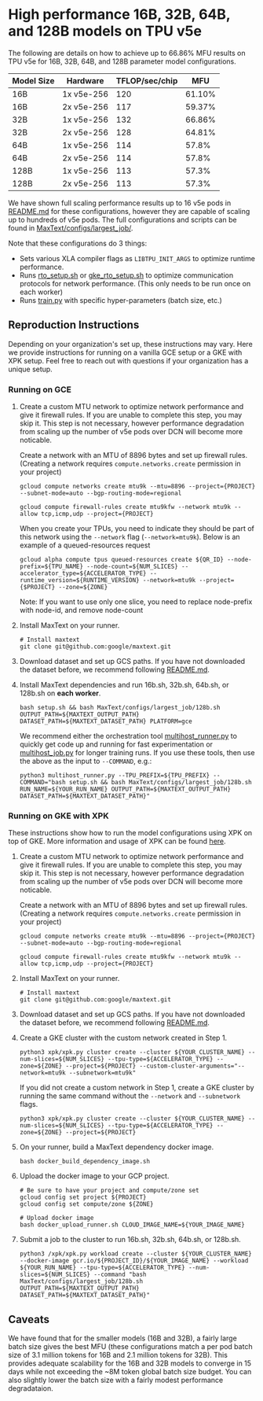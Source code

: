 <!--
 Copyright 2023 Google LLC

 Licensed under the Apache License, Version 2.0 (the "License");
 you may not use this file except in compliance with the License.
 You may obtain a copy of the License at

      https://www.apache.org/licenses/LICENSE-2.0

 Unless required by applicable law or agreed to in writing, software
 distributed under the License is distributed on an "AS IS" BASIS,
 WITHOUT WARRANTIES OR CONDITIONS OF ANY KIND, either express or implied.
 See the License for the specific language governing permissions and
 limitations under the License.
 -->

# High performance 16B, 32B, 64B, and 128B models on TPU v5e
The following are details on how to achieve up to 66.86% MFU results on TPU v5e for 16B, 32B, 64B, and 128B parameter model configurations. 

| Model Size | Hardware    | TFLOP/sec/chip   |   MFU  |
| ---------- | ----------- | ---------------- | ------ |
| 16B        | 1x v5e-256  | 120              | 61.10% |
| 16B        | 2x v5e-256  | 117              | 59.37% |
| 32B        | 1x v5e-256  | 132              | 66.86% |
| 32B        | 2x v5e-256  | 128              | 64.81% |
| 64B        | 1x v5e-256  | 114              | 57.8% |
| 64B        | 2x v5e-256  | 114              | 57.8% |
| 128B       | 1x v5e-256  | 113              | 57.3% |
| 128B       | 2x v5e-256  | 113              | 57.3% |

We have shown full scaling performance results up to 16 v5e pods in [README.md](https://github.com/google/maxtext/blob/main/README.md#tpu-v5e
) for these configurations, however they are capable of scaling up to hundreds of v5e pods. The full configurations and scripts can be found in [MaxText/configs/largest_job/](https://github.com/google/maxtext/tree/main/MaxText/configs/largest_job). 

Note that these configurations do 3 things:
* Sets various XLA compiler flags as `LIBTPU_INIT_ARGS` to optimize runtime performance.
* Runs [rto_setup.sh](https://github.com/google/maxtext/blob/main/rto_setup.sh) or [gke_rto_setup.sh](https://github.com/google/maxtext/blob/main/gke_rto_setup.sh) to optimize communication protocols for network performance. 
(This only needs to be run once on each worker)
* Runs [train.py](https://github.com/google/maxtext/blob/main/MaxText/train.py) with specific hyper-parameters (batch size, etc.)


## Reproduction Instructions
Depending on your organization's set up, these instructions may vary. Here we provide instructions for running on a vanilla GCE setup or a GKE with XPK setup. Feel free to reach out with questions if your organization has a unique setup.

### Running on GCE
1. Create a custom MTU network to optimize network performance and give it firewall rules. If you are unable to complete this step, you may skip it. This step is not necessary, however performance degradation from scaling up the number of v5e pods over DCN will become more noticable.
     
     Create a network with an MTU of 8896 bytes and set up firewall rules. (Creating a network requires `compute.networks.create` permission in your project)
     ```
     gcloud compute networks create mtu9k --mtu=8896 --project={PROJECT} --subnet-mode=auto --bgp-routing-mode=regional
     ```
     ```
     gcloud compute firewall-rules create mtu9kfw --network mtu9k --allow tcp,icmp,udp --project={PROJECT}
     ```
     
     When you create your TPUs, you need to indicate they should be part of this network using the `--network` flag (`--network=mtu9k`). Below is an 
     example of a queued-resources request
     ```
     gcloud alpha compute tpus queued-resources create ${QR_ID} --node-prefix=${TPU_NAME} --node-count=${NUM_SLICES} --accelerator_type=${ACCELERATOR_TYPE} --runtime_version=${RUNTIME_VERSION} --network=mtu9k --project={$PROJECT} --zone=${ZONE}
     ```
     Note: If you want to use only one slice, you need to replace node-prefix with node-id, and remove node-count

2. Install MaxText on your runner.
     ```
     # Install maxtext
     git clone git@github.com:google/maxtext.git
     ```


3. Download dataset and set up GCS paths. If you have not downloaded the dataset before, we recommend following [README.md](https://github.com/google/maxtext/blob/main/README.md#getting-started-download-dataset-and-configure).


4. Install MaxText dependencies and run 16b.sh, 32b.sh, 64b.sh, or 128b.sh on __each worker__.
     ```
     bash setup.sh && bash MaxText/configs/largest_job/128b.sh OUTPUT_PATH=${MAXTEXT_OUTPUT_PATH} DATASET_PATH=${MAXTEXT_DATASET_PATH} PLATFORM=gce
     ```

     We recommend either the orchestration tool [multihost_runner.py](https://github.com/google/maxtext/blob/main/README.md#getting-started-quick-experiments-on-multiple-slices) 
     to quickly get code up and running for fast experimentation or 
     [multihost_job.py](https://github.com/google/maxtext/blob/main/README.md#getting-started-production-jobs-on-multiple-slices) for longer training runs. If you use these tools, 
     then use the above as the input to `--COMMAND`, e.g.:
     ```
     python3 multihost_runner.py --TPU_PREFIX=${TPU_PREFIX} --COMMAND="bash setup.sh && bash MaxText/configs/largest_job/128b.sh RUN_NAME=${YOUR_RUN_NAME} OUTPUT_PATH=${MAXTEXT_OUTPUT_PATH} DATASET_PATH=${MAXTEXT_DATASET_PATH}"
     ```

### Running on GKE with XPK
These instructions show how to run the model configurations using XPK on top of GKE. More information and usage of XPK can be found [here](https://github.com/google/maxtext/tree/main/xpk).
1. Create a custom MTU network to optimize network performance and give it firewall rules. If you are unable to complete this step, you may skip it. This step is not necessary, however performance degradation from scaling up the number of v5e pods over DCN will become more noticable.
     
     Create a network with an MTU of 8896 bytes and set up firewall rules. (Creating a network requires `compute.networks.create` permission in your project)
     ```
     gcloud compute networks create mtu9k --mtu=8896 --project={PROJECT} --subnet-mode=auto --bgp-routing-mode=regional
     ```
     ```
     gcloud compute firewall-rules create mtu9kfw --network mtu9k --allow tcp,icmp,udp --project={PROJECT}
     ```

2. Install MaxText on your runner.
     ```
     # Install maxtext
     git clone git@github.com:google/maxtext.git
     ```


3. Download dataset and set up GCS paths. If you have not downloaded the dataset before, we recommend following [README.md](https://github.com/google/maxtext/blob/main/README.md#getting-started-download-dataset-and-configure).

4. Create a GKE cluster with the custom network created in Step 1.
     ```
     python3 xpk/xpk.py cluster create --cluster ${YOUR_CLUSTER_NAME} --num-slices=${NUM_SLICES} --tpu-type=${ACCELERATOR_TYPE} --zone=${ZONE} --project=${PROJECT} --custom-cluster-arguments="--network=mtu9k --subnetwork=mtu9k"
     ```

     If you did not create a custom network in Step 1, create a GKE cluster by running the same command without the `--network` and `--subnetwork` flags.
     ```
     python3 xpk/xpk.py cluster create --cluster ${YOUR_CLUSTER_NAME} --num-slices=${NUM_SLICES} --tpu-type=${ACCELERATOR_TYPE} --zone=${ZONE} --project=${PROJECT}
     ```

5. On your runner, build a MaxText dependency docker image.
     ```
     bash docker_build_dependency_image.sh
     ```

6. Upload the docker image to your GCP project.
     ```
     # Be sure to have your project and compute/zone set
     gcloud config set project ${PROJECT}
     gcloud config set compute/zone ${ZONE}

     # Upload docker image
     bash docker_upload_runner.sh CLOUD_IMAGE_NAME=${YOUR_IMAGE_NAME}
     ```

7. Submit a job to the cluster to run 16b.sh, 32b.sh, 64b.sh, or 128b.sh.
     ```
     python3 /xpk/xpk.py workload create --cluster ${YOUR_CLUSTER_NAME} --docker-image gcr.io/${PROJECT_ID}/${YOUR_IMAGE_NAME} --workload ${YOUR_RUN_NAME} --tpu-type=${ACCELERATOR_TYPE} --num-slices=${NUM_SLICES} --command "bash MaxText/configs/largest_job/128b.sh OUTPUT_PATH=${MAXTEXT_OUTPUT_PATH} DATASET_PATH=${MAXTEXT_DATASET_PATH}"
     ```

## Caveats
We have found that for the smaller models (16B and 32B), a fairly large batch size gives the best MFU (these configurations match a per pod batch size of 
3.1 million tokens for 16B and 2.1 million tokens for 32B). This provides adequate scalability for the 16B and 32B models to converge in 15 days while 
not exceeding the ~8M token global batch size budget. You can also slightly lower the batch size with a fairly modest performance degradataion.